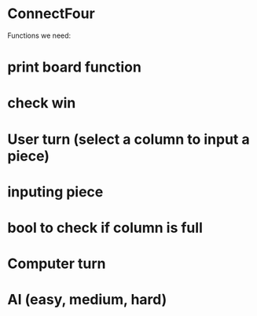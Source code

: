 # ConnectFour
Functions we need:
   # print board function
   # check win
   # User turn (select a column to input a piece)
   #       inputing piece
   #       bool to check if column is full
   # Computer turn
   #      AI (easy, medium, hard)
